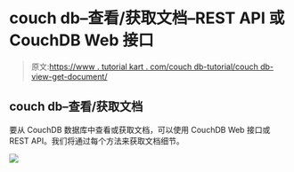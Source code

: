 # couch db–查看/获取文档–REST API 或 CouchDB Web 接口

> 原文:[https://www . tutorial kart . com/couch db-tutorial/couch db-view-get-document/](https://www.tutorialkart.com/couchdb-tutorial/couchdb-view-get-document/)

## couch db–查看/获取文档

要从 CouchDB 数据库中查看或获取文档，可以使用 CouchDB Web 接口或 REST API。我们将通过每个方法来获取文档细节。

[![](../Images/925da31b32d6bc3827932f6c8afb11bb.png)](https://www.tutorialkart.com/)